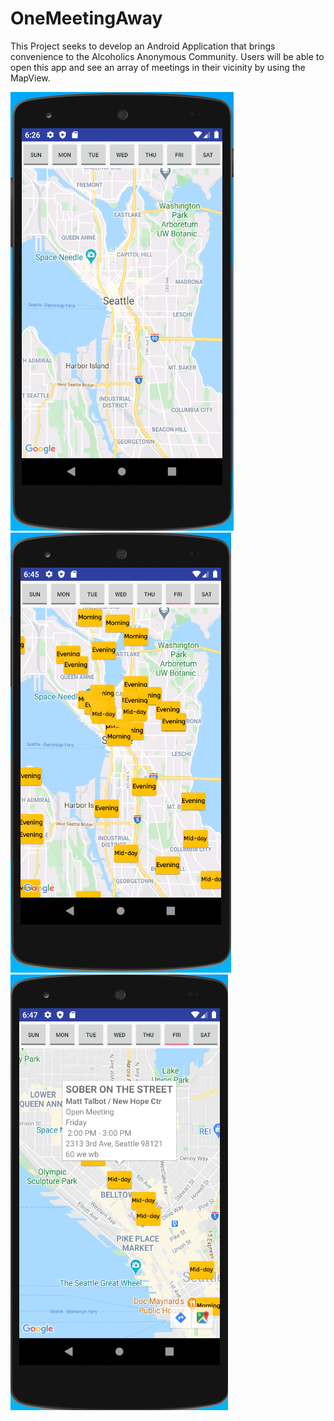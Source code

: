 # OneMeetingAway

This Project seeks to develop an Android Application that brings convenience to the Alcoholics Anonymous Community.
Users will be able to open this app and see an array of meetings in their vicinity by using the MapView.


![Screenshot](pictures/pic1.PNG "Before day is selected")
![Screenshot](pictures/pic2.PNG "After selecting Friday for a meeting")
![Screenshot](pictures/pic3.PNG "Details of a meeting in Belltown")

